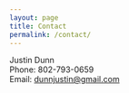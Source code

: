 ```yaml
---
layout: page
title: Contact
permalink: /contact/
---
```


<p>
Justin Dunn<br>
Phone: 802-793-0659<br>
Email: <a href="mailto:Dunnjustin@gmail.com">dunnjustin@gmail.com</a>
</p>

